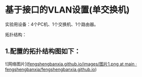 # 基于接口的VLAN设置(单交换机)

实验用设备：4个PC机、1个交换机、1个路由器。

拓扑结构：

## 1.配置的拓扑结构图如下：

![网络图片]([fengshengbanxia.github.io/images/图片1.png at main · fengshengbanxia/fengshengbanxia.github.io](https://github.com/fengshengbanxia/fengshengbanxia.github.io/blob/main/images/图片1.png))

